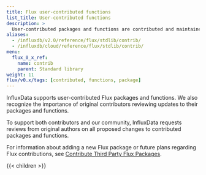```yaml
---
title: Flux user-contributed functions
list_title: User-contributed functions
description: >
  User-contributed packages and functions are contributed and maintained by members of the InfluxDB and Flux communities.
aliases:
  - /influxdb/v2.0/reference/flux/stdlib/contrib/
  - /influxdb/cloud/reference/flux/stdlib/contrib/
menu:
  flux_0_x_ref:
    name: contrib
    parent: Standard library
weight: 11
flux/v0.x/tags: [contributed, functions, package]
---
```


InfluxData supports user-contributed Flux packages and functions.
We also recognize the importance of original contributors reviewing updates to
their packages and functions.

To support both contributors and our community, InfluxData requests reviews from
original authors on all proposed changes to contributed packages and functions.

For information about adding a new Flux package or future plans regarding Flux contributions,
see [Contribute Third Party Flux Packages](https://github.com/influxdata/flux/blob/master/stdlib/contrib/README.md).

{{< children >}}
